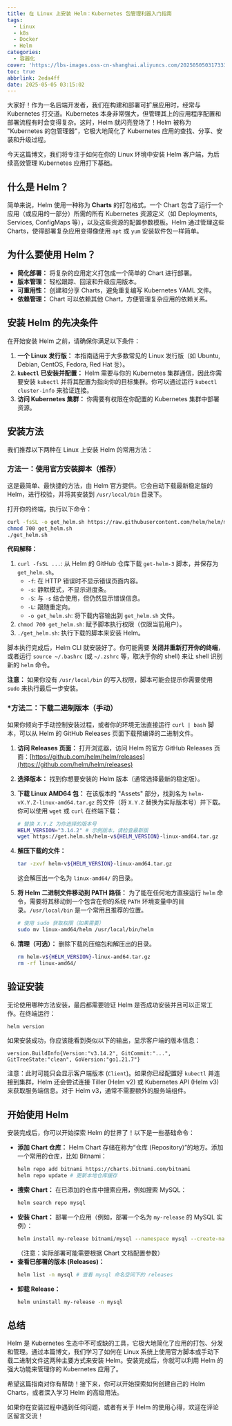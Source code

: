 ```yaml
---
title: 在 Linux 上安装 Helm：Kubernetes 包管理利器入门指南
tags:
  - Linux
  - k8s
  - Docker
  - Helm
categories:
  - 容器化
cover: 'https://lbs-images.oss-cn-shanghai.aliyuncs.com/202505050317333.png'
toc: true
abbrlink: 2eda4ff
date: 2025-05-05 03:15:02
---
```


大家好！作为一名后端开发者，我们在构建和部署可扩展应用时，经常与 Kubernetes 打交道。Kubernetes 本身非常强大，但管理其上的应用程序配置和部署流程有时会变得复杂。这时，Helm 就闪亮登场了！Helm 被称为 "Kubernetes 的包管理器"，它极大地简化了 Kubernetes 应用的查找、分享、安装和升级过程。

今天这篇博文，我们将专注于如何在你的 Linux 环境中安装 Helm 客户端，为后续高效管理 Kubernetes 应用打下基础。

<!-- more -->

什么是 Helm？
---

简单来说，Helm 使用一种称为 **Charts** 的打包格式。一个 Chart 包含了运行一个应用（或应用的一部分）所需的所有 Kubernetes 资源定义（如 Deployments, Services, ConfigMaps 等），以及这些资源的配置参数模板。Helm 通过管理这些 Charts，使得部署复杂应用变得像使用 `apt` 或 `yum` 安装软件包一样简单。

为什么要使用 Helm？
---

*   **简化部署：** 将复杂的应用定义打包成一个简单的 Chart 进行部署。
*   **版本管理：** 轻松跟踪、回滚和升级应用版本。
*   **可重用性：** 创建和分享 Charts，避免重复编写 Kubernetes YAML 文件。
*   **依赖管理：** Chart 可以依赖其他 Chart，方便管理复杂应用的依赖关系。

安装 Helm 的先决条件
---

在开始安装 Helm 之前，请确保你满足以下条件：

1.  **一个 Linux 发行版：** 本指南适用于大多数常见的 Linux 发行版（如 Ubuntu, Debian, CentOS, Fedora, Red Hat 등）。
2.  **`kubectl` 已安装并配置：** Helm 需要与你的 Kubernetes 集群通信，因此你需要安装 `kubectl` 并将其配置为指向你的目标集群。你可以通过运行 `kubectl cluster-info` 来验证连接。
3.  **访问 Kubernetes 集群：** 你需要有权限在你配置的 Kubernetes 集群中部署资源。

安装方法
---

我们推荐以下两种在 Linux 上安装 Helm 的常用方法：

### 方法一：使用官方安装脚本（推荐）

这是最简单、最快捷的方法，由 Helm 官方提供。它会自动下载最新稳定版的 Helm，进行校验，并将其安装到 `/usr/local/bin` 目录下。

打开你的终端，执行以下命令：

```bash
curl -fsSL -o get_helm.sh https://raw.githubusercontent.com/helm/helm/main/scripts/get-helm-3
chmod 700 get_helm.sh
./get_helm.sh
```

**代码解释：**

1.  `curl -fsSL ...`: 从 Helm 的 GitHub 仓库下载 `get-helm-3` 脚本，并保存为 `get_helm.sh`。
    *   `-f`: 在 HTTP 错误时不显示错误页面内容。
    *   `-s`: 静默模式，不显示进度条。
    *   `-S`: 与 `-s` 结合使用，但仍然显示错误信息。
    *   `-L`: 跟随重定向。
    *   `-o get_helm.sh`: 将下载内容输出到 `get_helm.sh` 文件。
2.  `chmod 700 get_helm.sh`: 赋予脚本执行权限（仅限当前用户）。
3.  `./get_helm.sh`: 执行下载的脚本来安装 Helm。

脚本执行完成后，Helm CLI 就安装好了。你可能需要 **关闭并重新打开你的终端**，或者运行 `source ~/.bashrc` (或 `~/.zshrc` 等，取决于你的 shell) 来让 shell 识别新的 `helm` 命令。

**注意：** 如果你没有 `/usr/local/bin` 的写入权限，脚本可能会提示你需要使用 `sudo` 来执行最后一步安装。

### *方法二：下载二进制版本（手动）

如果你倾向于手动控制安装过程，或者你的环境无法直接运行 `curl | bash` 脚本，可以从 Helm 的 GitHub Releases 页面下载预编译的二进制文件。

1.  **访问 Releases 页面：** 打开浏览器，访问 Helm 的官方 GitHub Releases 页面：[https://github.com/helm/helm/releases](https://github.com/helm/helm/releases)
2.  **选择版本：** 找到你想要安装的 Helm 版本（通常选择最新的稳定版）。
3.  **下载 Linux AMD64 包：** 在该版本的 "Assets" 部分，找到名为 `helm-vX.Y.Z-linux-amd64.tar.gz` 的文件（将 `X.Y.Z` 替换为实际版本号）并下载。你可以使用 `wget` 或 `curl` 在终端下载：

    ```bash
    # 替换 X.Y.Z 为你选择的版本号
    HELM_VERSION="3.14.2" # 示例版本，请检查最新版
    wget https://get.helm.sh/helm-v${HELM_VERSION}-linux-amd64.tar.gz
    ```

4.  **解压下载的文件：**

    ```bash
    tar -zxvf helm-v${HELM_VERSION}-linux-amd64.tar.gz
    ```

    这会解压出一个名为 `linux-amd64/` 的目录。

5.  **将 Helm 二进制文件移动到 PATH 路径：** 为了能在任何地方直接运行 `helm` 命令，需要将其移动到一个包含在你的系统 `PATH` 环境变量中的目录。`/usr/local/bin` 是一个常用且推荐的位置。

    ```bash
    # 使用 sudo 获取权限（如果需要）
    sudo mv linux-amd64/helm /usr/local/bin/helm
    ```

6.  **清理（可选）：** 删除下载的压缩包和解压出的目录。

    ```bash
    rm helm-v${HELM_VERSION}-linux-amd64.tar.gz
    rm -rf linux-amd64/
    ```

## 验证安装

无论使用哪种方法安装，最后都需要验证 Helm 是否成功安装并且可以正常工作。在终端运行：

```bash
helm version
```

如果安装成功，你应该能看到类似以下的输出，显示客户端的版本信息：

```
version.BuildInfo{Version:"v3.14.2", GitCommit:"...", GitTreeState:"clean", GoVersion:"go1.21.7"}
```

注意：此时可能只会显示客户端版本 (`Client`)。如果你已经配置好 `kubectl` 并连接到集群，Helm 还会尝试连接 Tiller (Helm v2) 或 Kubernetes API (Helm v3) 来获取服务端信息。对于 Helm v3，通常不需要额外的服务端组件。

## 开始使用 Helm

安装完成后，你可以开始探索 Helm 的世界了！以下是一些基础命令：

*   **添加 Chart 仓库：** Helm Chart 存储在称为“仓库 (Repository)”的地方。添加一个常用的仓库，比如 Bitnami：
    ```bash
    helm repo add bitnami https://charts.bitnami.com/bitnami
    helm repo update # 更新本地仓库缓存
    ```
*   **搜索 Chart：** 在已添加的仓库中搜索应用，例如搜索 MySQL：
    ```bash
    helm search repo mysql
    ```
*   **安装 Chart：** 部署一个应用（例如，部署一个名为 `my-release` 的 MySQL 实例）：
    ```bash
    helm install my-release bitnami/mysql --namespace mysql --create-namespace # 在指定命名空间安装
    ```
    （注意：实际部署可能需要根据 Chart 文档配置参数）
*   **查看已部署的版本 (Releases)：**
    ```bash
    helm list -n mysql # 查看 mysql 命名空间下的 releases
    ```
*   **卸载 Release：**
    ```bash
    helm uninstall my-release -n mysql
    ```

## 总结

Helm 是 Kubernetes 生态中不可或缺的工具，它极大地简化了应用的打包、分发和管理。通过本篇博文，我们学习了如何在 Linux 系统上使用官方脚本或手动下载二进制文件这两种主要方式来安装 Helm。安装完成后，你就可以利用 Helm 的强大功能来管理你的 Kubernetes 应用了。

希望这篇指南对你有帮助！接下来，你可以开始探索如何创建自己的 Helm Charts，或者深入学习 Helm 的高级用法。

如果你在安装过程中遇到任何问题，或者有关于 Helm 的使用心得，欢迎在评论区留言交流！
